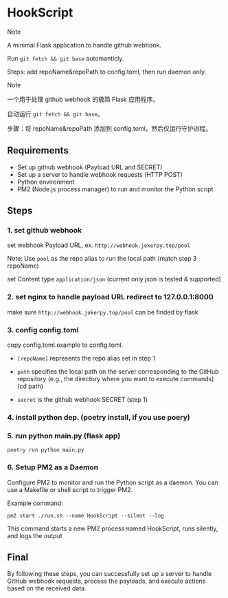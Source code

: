 # HookScript
> [!NOTE]
> A minimal Flask application to handle github webhook.
>
> Run `git fetch && git base` automanticly.
>
> Steps: add repoName&repoPath to config.toml, then run daemon only.

> [!NOTE]
> 一个用于处理 github webhook 的极简 Flask 应用程序。
>
> 自动运行 `git fetch && git base`。
>
> 步骤：将 repoName&repoPath 添加到 config.toml，然后仅运行守护进程。


## Requirements

- Set up github webhook (Payload URL and SECRET)
- Set up a server to handle webhook requests (HTTP POST)
- Python environment
- PM2 (Node.js process manager) to run and monitor the Python script

## Steps

### 1. set github webhook

set webhook  Payload URL, ex. `http://webhook.jokerpy.top/pool`

Note: Use `pool` as the repo alias to run the local path (match step 3 repoName)

set Content type `application/json` (current only json is tested & supported)

### 2. set nginx to handle payload URL redirect to 127.0.0.1:8000

make sure `http://webhook.jokerpy.top/pool` can be finded by flask

### 3. config config.toml

copy config.toml.example to config.toml.

- `[repoName]`  represents the repo alias set in step 1

- `path` specifies the local path on the server corresponding to the GitHub repository (e.g., the directory where you want to execute commands) (cd path)

- `secret` is the github webhook SECRET (step 1)

### 4. install python dep. (poetry install, if you use poery)

### 5. run python main.py (flask app)

`poetry run python main.py`


### 6. Setup PM2 as a Daemon

Configure PM2 to monitor and run the Python script as a daemon.
You can use a Makefile or shell script to trigger PM2.

Example command:

```shell
pm2 start ./run.sh --name HookScript --silent --log
```

This command starts a new PM2 process named HookScript, runs silently, and logs the output



## Final

By following these steps, you can successfully set up a server to handle GitHub webhook requests, process the payloads, and execute actions based on the received data.